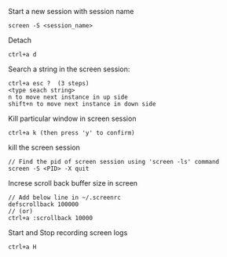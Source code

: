 Start a new session with session name
```
screen -S <session_name>
```

Detach
```
ctrl+a d
```

Search a string in the screen session:
```
ctrl+a esc ?  (3 steps)
<type seach string>
n to move next instance in up side
shift+n to move next instance in down side
```


Kill particular window in screen session
```
ctrl+a k (then press 'y' to confirm)
```

kill the screen session

```
// Find the pid of screen session using 'screen -ls' command
screen -S <PID> -X quit
```

Increse scroll back buffer size in screen
```
// Add below line in ~/.screenrc
defscrollback 100000
// (or)
ctrl+a :scrollback 10000
```

Start and Stop recording screen logs
```
ctrl+a H
```
